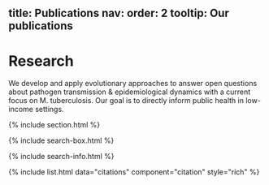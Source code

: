 title: Publications
nav:
  order: 2
  tooltip: Our publications
---

# <i class="fas fa-microscope"></i>Research

We develop and apply evolutionary approaches to answer open questions about pathogen transmission & epidemiological dynamics with a current focus on M. tuberculosis. Our goal is to directly inform public health in low-income settings.

{% include section.html %}

{% include search-box.html %}

{% include search-info.html %}

{% include list.html data="citations" component="citation" style="rich" %}
